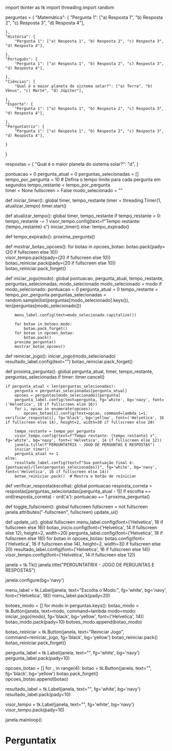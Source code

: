 import tkinter as tk
import threading
import random

perguntas = {
    "Matemática": {
        "Pergunta 1": ["a) Resposta 1", "b) Resposta 2", "c) Resposta 3", "d) Resposta 4"],
        
    },
    "História": {
        "Pergunta 1": ["a) Resposta 1", "b) Resposta 2", "c) Resposta 3", "d) Resposta 4"],
        
    },
    "Português": {
        "Pergunta 1": ["a) Resposta 1", "b) Resposta 2", "c) Resposta 3", "d) Resposta 4"],
        
    },
    "Ciências": {
        "Qual é o maior planeta do sistema solar?": ["a) Terra", "b) Vênus", "c) Marte", "d) Júpiter"],
        
    },
    "Esporte": {
        "Pergunta 1": ["a) Resposta 1", "b) Resposta 2", "c) Resposta 3", "d) Resposta 4"],
        
    },
    "Perguntatrix": {
        "Pergunta 1": ["a) Resposta 1", "b) Resposta 2", "c) Resposta 3", "d) Resposta 4"],
        
    }
}

respostas = {
    "Qual é o maior planeta do sistema solar?": "d",
}

pontuacao = 0
pergunta_atual = 0
perguntas_selecionadas = []
tempo_por_pergunta = 10  # Defina o tempo limite para cada pergunta em segundos
tempo_restante = tempo_por_pergunta  
timer = None
fullscreen = False 
modo_selecionado = ""  

def iniciar_timer():
    global timer, tempo_restante
    timer = threading.Timer(1, atualizar_tempo)
    timer.start()

def atualizar_tempo():
    global timer, tempo_restante
    if tempo_restante > 0:
        tempo_restante -= 1
        visor_tempo.config(text=f"Tempo restante: {tempo_restante} s")
        iniciar_timer()
    else:
        tempo_expirado()

def tempo_expirado():
    proxima_pergunta()

def mostrar_botao_opcoes():
    for botao in opcoes_botao:
        botao.pack(pady=(20 if fullscreen else 10))  
        visor_tempo.pack(pady=(20 if fullscreen else 10))  
        botao_reiniciar.pack(pady=(20 if fullscreen else 10))  
        botao_reiniciar.pack_forget()

def iniciar_jogo(modo):
    global pontuacao, pergunta_atual, tempo_restante, perguntas_selecionadas, modo_selecionado
    modo_selecionado = modo
    if modo_selecionado:
        pontuacao = 0
        pergunta_atual = 0
        tempo_restante = tempo_por_pergunta
        perguntas_selecionadas = random.sample(list(perguntas[modo_selecionado].keys()), len(perguntas[modo_selecionado]))
        
        
        menu_label.config(text=modo_selecionado.capitalize())

        for botao in botoes_modo:
            botao.pack_forget()  
        for botao in opcoes_botao:
            botao.pack()  
        proxima_pergunta()
        mostrar_botao_opcoes()  
        
def reiniciar_jogo():
    iniciar_jogo(modo_selecionado)
    resultado_label.config(text="")
    botao_reiniciar.pack_forget()  

def proxima_pergunta():
    global pergunta_atual, timer, tempo_restante, perguntas_selecionadas
    if timer:
        timer.cancel()  

    if pergunta_atual < len(perguntas_selecionadas):
        pergunta = perguntas_selecionadas[pergunta_atual]
        opcoes = perguntas[modo_selecionado][pergunta]
        pergunta_label.config(text=pergunta, fg='white', bg='navy', font=('Helvetica', 18 if fullscreen else 16))
        for i, opcao in enumerate(opcoes):
            opcoes_botao[i].config(text=opcao, command=lambda i=i: verificar_resposta(i), fg='black', bg='yellow', font=('Helvetica', 16 if fullscreen else 14), height=2, width=30 if fullscreen else 20)
        
        tempo_restante = tempo_por_pergunta
        visor_tempo.config(text=f"Tempo restante: {tempo_restante} s", fg='white', bg='navy', font=('Helvetica', 14 if fullscreen else 12))
        janela.title(f"PERGUNTATRIX - JOGO DE PERGUNTAS E RESPOSTAS")
        iniciar_timer()
        pergunta_atual += 1
    else:
        resultado_label.config(text=f"Sua pontuação final é: {pontuacao}/{len(perguntas_selecionadas)}", fg='white', bg='navy', font=('Helvetica', 16 if fullscreen else 14))
        botao_reiniciar.pack()  # Mostra o botão de reiniciar

def verificar_resposta(escolha):
    global pontuacao
    resposta_correta = respostas[perguntas_selecionadas[pergunta_atual - 1]]
    if escolha == ord(resposta_correta) - ord('a'):
        pontuacao += 1
    proxima_pergunta()

def toggle_fullscreen():
    global fullscreen
    fullscreen = not fullscreen
    janela.attributes("-fullscreen", fullscreen)
    update_ui()

def update_ui():
    global fullscreen
    menu_label.config(font=('Helvetica', 18 if fullscreen else 16))
    botao_inicio.config(font=('Helvetica', 14 if fullscreen else 12), height=2, width=20)
    pergunta_label.config(font=('Helvetica', 18 if fullscreen else 16))
    for botao in opcoes_botao:
        botao.config(font=('Helvetica', 16 if fullscreen else 14), height=2, width=30 if fullscreen else 20)
    resultado_label.config(font=('Helvetica', 16 if fullscreen else 14))
    visor_tempo.config(font=('Helvetica', 14 if fullscreen else 12))


janela = tk.Tk()
janela.title("PERGUNTATRIX - JOGO DE PERGUNTAS E RESPOSTAS")


janela.configure(bg='navy')  


menu_label = tk.Label(janela, text="Escolha o Modo:", fg='white', bg='navy', font=('Helvetica', 18))
menu_label.pack(pady=20)


botoes_modo = []
for modo in perguntas.keys():
    botao_modo = tk.Button(janela, text=modo, command=lambda modo=modo: iniciar_jogo(modo), fg='black', bg='yellow', font=('Helvetica', 14))
    botao_modo.pack(pady=10)
    botoes_modo.append(botao_modo)


botao_reiniciar = tk.Button(janela, text="Reiniciar Jogo", command=reiniciar_jogo, fg='black', bg='yellow')
botao_reiniciar.pack()
botao_reiniciar.pack_forget()  


pergunta_label = tk.Label(janela, text="", fg='white', bg='navy')
pergunta_label.pack(pady=10)

opcoes_botao = []
for _ in range(4):
    botao = tk.Button(janela, text="", fg='black', bg='yellow')
    botao.pack_forget()  
    opcoes_botao.append(botao)

resultado_label = tk.Label(janela, text="", fg='white', bg='navy')
resultado_label.pack(pady=10)

visor_tempo = tk.Label(janela, text="", fg='white', bg='navy')
visor_tempo.pack(pady=10)

janela.mainloop()

# Perguntatix
